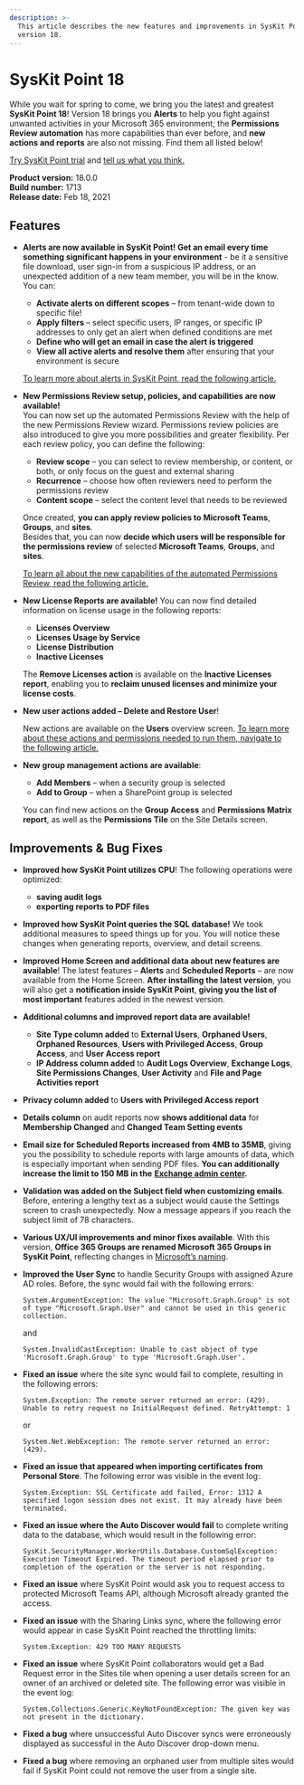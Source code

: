 ```yaml
---
description: >-
  This article describes the new features and improvements in SysKit Point
  version 18.
---
```


# SysKit Point 18

While you wait for spring to come, we bring you the latest and greatest **SysKit Point 18**! Version 18 brings you **Alerts** to help you fight against unwanted activities in your Microsoft 365 environment; the **Permissions Review automation** has more capabilities than ever before, and **new actions and reports** are also not missing. Find them all listed below!

[Try SysKit Point trial](https://www.syskit.com/products/point/request-a-free-trial/) and [tell us what you think.](https://www.syskit.com/company/contact-us/)

**Product version:** 18.0.0  
**Build number:** 1713  
**Release date:** Feb 18, 2021

## Features

* **Alerts are now available in SysKit Point! Get an email every time something significant happens in your environment** - be it a sensitive file download, user sign-in from a suspicious IP address, or an unexpected addition of a new team member, you will be in the know. You can:

  * **Activate alerts on different scopes** – from tenant-wide down to specific file!
  * **Apply filters** – select specific users, IP ranges, or specific IP addresses to only get an alert when defined conditions are met
  * **Define who will get an email in case the alert is triggered**
  * **View all active alerts and resolve them** after ensuring that your environment is secure

  [To learn more about alerts in SysKit Point, read the following article.](../common-tasks/configure-alerts.md)

* **New Permissions Review setup, policies, and capabilities are now available!**  
  You can now set up the automated Permissions Review with the help of the new Permissions Review wizard. Permissions review policies are also introduced to give you more possibilities and greater flexibility. Per each review policy, you can define the following:

  * **Review scope** – you can select to review membership, or content, or both, or only focus on the guest and external sharing
  * **Recurrence** – choose how often reviewers need to perform the permissions review
  * **Content scope** – select the content level that needs to be reviewed

  Once created, **you can apply review policies to Microsoft Teams**, **Groups**, and **sites**.  
  Besides that, you can now **decide which users will be responsible for the permissions review** of selected **Microsoft Teams**, **Groups**, and **sites**.

  [To learn all about the new capabilities of the automated Permissions Review, read the following article.](../installation-and-configuration/enable-permissions-review.md)

* **New License Reports are available!** You can now find detailed information on license usage in the following reports:

  * **Licenses Overview**
  * **Licenses Usage by Service**
  * **License Distribution**
  * **Inactive Licenses**

  The **Remove Licenses action** is available on the **Inactive Licenses report**, enabling you to **reclaim unused licenses and minimize your license costs**.

* **New user actions added – Delete and Restore User**!

  New actions are available on the **Users** overview screen. [To learn more about these actions and permissions needed to run them, navigate to the following article.](../common-tasks/delete-and-restore-users.md)

* **New group management actions are available**:

  * **Add Members** – when a security group is selected
  * **Add to Group** – when a SharePoint group is selected

  You can find new actions on the **Group Access** and **Permissions Matrix report**, as well as the **Permissions Tile** on the Site Details screen.

## Improvements & Bug Fixes

* **Improved how SysKit Point utilizes CPU**! The following operations were optimized:
  * **saving audit logs**
  * **exporting reports to PDF files**
* **Improved how SysKit Point queries the SQL database!** We took additional measures to speed things up for you. You will notice these changes when generating reports, overview, and detail screens. 
* **Improved Home Screen and additional data about new features are available**! The latest features – **Alerts** and **Scheduled Reports** – are now available from the Home Screen. **After installing the latest version**, you will also get a **notification inside SysKit Point**, **giving you the list of most important** features added in the newest version.   
* **Additional columns and improved report data are available!**
  * **Site Type column added** to **External Users**, **Orphaned Users**, **Orphaned Resources**, **Users with Privileged Access**, **Group Access**, and **User Access report**
  * **IP Address column added** to **Audit Logs Overview**, **Exchange Logs**, **Site Permissions Changes**, **User Activity** and **File and Page Activities report**
* **Privacy column added** to **Users with Privileged Access report**
* **Details column** on audit reports now **shows additional data** for **Membership Changed** and **Changed Team Setting events** 
* **Email size for Scheduled Reports increased from 4MB to 35MB**, giving you the possibility to schedule reports with large amounts of data, which is especially important when sending PDF files. **You can additionally increase the limit to 150 MB in the** [**Exchange admin center**](https://docs.microsoft.com/en-us/exchange/recipients/user-mailboxes/mailbox-message-size-limits?view=exchserver-2019)**.** 
* **Validation was added on the Subject field when customizing emails**. Before, entering a lengthy text as a subject would cause the Settings screen to crash unexpectedly. Now a message appears if you reach the subject limit of 78 characters.
* **Various UX/UI improvements and minor fixes available**. With this version, **Office 365 Groups are renamed Microsoft 365 Groups in SysKit Point**, reflecting changes in [Microsoft’s naming](https://techcommunity.microsoft.com/t5/microsoft-365-blog/office-365-groups-will-become-microsoft-365-groups/ba-p/1303601). 
* **Improved the User Sync** to handle Security Groups with assigned Azure AD roles. Before, the sync would fail with the following errors:

  `System.ArgumentException: The value "Microsoft.Graph.Group" is not of type "Microsoft.Graph.User" and cannot be used in this generic collection.`

  and

  `System.InvalidCastException: Unable to cast object of type 'Microsoft.Graph.Group' to type 'Microsoft.Graph.User'.`

* **Fixed an issue** where the site sync would fail to complete, resulting in the following errors:

  `System.Exception: The remote server returned an error: (429). Unable to retry request no InitialRequest defined. RetryAttempt: 1`

  or

  `System.Net.WebException: The remote server returned an error: (429).`

* **Fixed an issue that appeared when importing certificates from Personal Store**. The following error was visible in the event log:

  `System.Exception: SSL Certificate add failed, Error: 1312 A specified logon session does not exist. It may already have been terminated.`

* **Fixed an issue where the Auto Discover would fail** to complete writing data to the database, which would result in the following error:

  `SysKit.SecurityManager.WorkerUtils.Database.CustomSqlException: Execution Timeout Expired. The timeout period elapsed prior to completion of the operation or the server is not responding.`

* **Fixed an issue** where SysKit Point would ask you to request access to protected Microsoft Teams API, although Microsoft already granted the access.
* **Fixed an issue** with the Sharing Links sync, where the following error would appear in case SysKit Point reached the throttling limits:

  `System.Exception: 429 TOO MANY REQUESTS`

* **Fixed an issue** where SysKit Point collaborators would get a Bad Request error in the Sites tile when opening a user details screen for an owner of an archived or deleted site. The following error was visible in the event log:

  `System.Collections.Generic.KeyNotFoundException: The given key was not present in the dictionary.`

* **Fixed a bug** where unsuccessful Auto Discover syncs were erroneously displayed as successful in the Auto Discover drop-down menu.
* **Fixed a bug** where removing an orphaned user from multiple sites would fail if SysKit Point could not remove the user from a single site.


